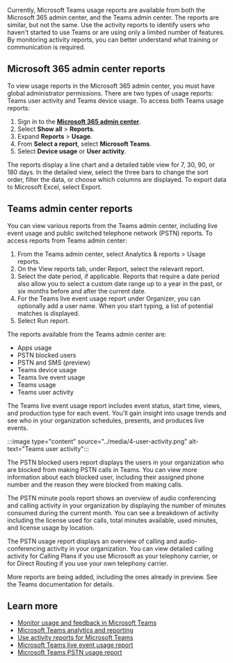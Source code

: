 Currently, Microsoft Teams usage reports are available from both the Microsoft 365 admin center, and the Teams admin center. The reports are similar, but not the same. Use the activity reports to identify users who haven't started to use Teams or are using only a limited number of features. By monitoring activity reports, you can better understand what training or communication is required.

## Microsoft 365 admin center reports

To view usage reports in the Microsoft 365 admin center, you must have global administrator permissions. There are two types of usage reports: Teams user activity and Teams device usage. To access both Teams usage reports:

1. Sign in to the **[Microsoft 365 admin center](https://admin.microsoft.com)**.
2. Select **Show all** > **Reports**.
3. Expand **Reports** > **Usage**.
4. From **Select a report**, select **Microsoft Teams**.
5. Select **Device usage** or **User activity**.

The reports display a line chart and a detailed table view for 7, 30, 90, or 180 days. In the detailed view, select the three bars to change the sort order, filter the data, or choose which columns are displayed. To export data to Microsoft Excel, select Export.

## Teams admin center reports

You can view various reports from the Teams admin center, including live event usage and public switched telephone network (PSTN) reports. To access reports from Teams admin center:

1. From the Teams admin center, select Analytics & reports > Usage reports.
2. On the View reports tab, under Report, select the relevant report.
3. Select the date period, if applicable. Reports that require a date period also allow you to select a custom date range up to a year in the past, or six months before and after the current date.
4. For the Teams live event usage report under Organizer, you can optionally add a user name. When you start typing, a list of potential matches is displayed.
5. Select Run report.

The reports available from the Teams admin center are:

- Apps usage
- PSTN blocked users
- PSTN and SMS (preview)
- Teams device usage
- Teams live event usage
- Teams usage
- Teams user activity

The Teams live event usage report includes event status, start time, views, and production type for each event. You'll gain insight into usage trends and see who in your organization schedules, presents, and produces live events.

:::image type="content" source="../media/4-user-activity.png" alt-text="Teams user activity":::

The PSTN blocked users report displays the users in your organization who are blocked from making PSTN calls in Teams. You can view more information about each blocked user, including their assigned phone number and the reason they were blocked from making calls.

The PSTN minute pools report shows an overview of audio conferencing and calling activity in your organization by displaying the number of minutes consumed during the current month. You can see a breakdown of activity including the license used for calls, total minutes available, used minutes, and license usage by location.

The PSTN usage report displays an overview of calling and audio-conferencing activity in your organization. You can view detailed calling activity for Calling Plans if you use Microsoft as your telephony carrier, or for Direct Routing if you use your own telephony carrier.

More reports are being added, including the ones already in preview. See the Teams documentation for details.

## Learn more

- [Monitor usage and feedback in Microsoft Teams](https://docs.microsoft.com/microsoftteams/get-started-with-teams-monitor-usage-and-feedback)
- [Microsoft Teams analytics and reporting](https://docs.microsoft.com/microsoftteams/teams-analytics-and-reports/teams-reporting-reference)
- [Use activity reports for Microsoft Teams](https://docs.microsoft.com/microsoftteams/teams-activity-reports)
- [Microsoft Teams live event usage report](https://docs.microsoft.com/microsoftteams/teams-analytics-and-reports/teams-live-event-usage-report)
- [Microsoft Teams PSTN usage report](https://docs.microsoft.com/microsoftteams/teams-analytics-and-reports/pstn-usage-report)

